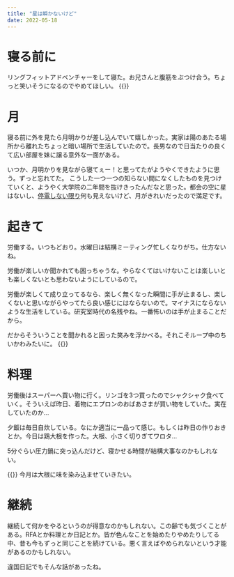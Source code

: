 ```yaml
---
title: "星は瞬かないけど"
date: 2022-05-18
---
```


# 寝る前に
リングフィットアドベンチャーをして寝た。お兄さんと腹筋をぶつけ合う。ちょっと笑いそうになるのでやめてほしい。
{{<tweet user="dango_bot" id="1526600481291657216">}}

# 月
寝る前に外を見たら月明かりが差し込んでいて嬉しかった。実家は陽のあたる場所から離れたちょっと暗い場所で生活していたので。長男なので日当たりの良くて広い部屋を妹に譲る意外な一面がある。

いつか、月明かりを見ながら寝てぇー！と思ってたがようやくできたように思う。ずっと忘れてた。
こうした一つ一つの知らない間になくしたものを見つけていくと、ようやく大学院の二年間を抜けきったんだなと思った。都会の空に星はないし、[停電しない限り](/post/2022-03-16)何も見えないけど、月がきれいだったので満足です。

# 起きて
労働する。いつもどおり。水曜日は結構ミーティング忙しくなりがち。仕方ないね。

労働が楽しいか聞かれても困っちゃうな。やらなくてはいけないことは楽しいとも楽しくないとも思わないようにしているので。

労働が楽しくて成り立ってるなら、楽しく無くなった瞬間に手が止まるし、楽しくないと思いながらやってたら良い感じにはならないので。マイナスにならないような生活をしている。研究室時代の名残やね。一番怖いのは手が止まることだから。

だからそういうことを聞かれると困った笑みを浮かべる。それこそループ中のちいかわみたいに。
{{<tweet user="dango_bot" id="1499784652168384515">}}

# 料理
労働後はスーパーへ買い物に行く。リンゴを3つ買ったのでシャクシャク食べていく。そういえば昨日、着物にエプロンのおばあさまが買い物をしていた。実在していたのか...

夕飯は毎日自炊している。なにか適当に一品って感じ。もしくは昨日の作りおきとか。今日は鶏大根を作った。大根、小さく切りぎてワロタ...

5分ぐらい圧力鍋に突っ込んだけど、寝かせる時間が結構大事なのかもしれない。

{{<tweet user="dango_bot" id="1526923529283059712">}}
今月は大根に味を染み込ませていきたい。
# 継続
継続して何かをやるというのが得意なのかもしれない。この齢でも気づくことがある。RFAとか料理とか日記とか。皆が色んなことを始めたりやめたりしてる中、昔も今もずっと同じことを続けている。悪く言えばやめられないという才能があるのかもしれない。

違国日記でもそんな話があったね。